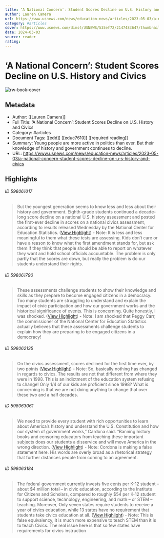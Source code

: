 ```yaml
---
title: ‘A National Concern’: ​​Student Scores Decline on U.S. History and Civics
author: Lauren Camera
url: https://www.usnews.com/news/education-news/articles/2023-05-03/a-national-concern-student-scores-decline-on-u-s-history-and-civics
category: #articles
cover: https://www.usnews.com/dims4/USNEWS/535ef72/2147483647/thumbnail/970x647/quality/85/?url=https%3A%2F%2Fwww.usnews.com%2Fcmsmedia%2Fac%2F23%2Ff3d11f404e45b6a896bd0b84e493%2Fgettyimages-1418541454.jpg
date: 2024-03-03
source: reader
rating:
---
```

# ‘A National Concern’: ​​Student Scores Decline on U.S. History and Civics

![rw-book-cover](https://www.usnews.com/dims4/USNEWS/535ef72/2147483647/thumbnail/970x647/quality/85/?url=https%3A%2F%2Fwww.usnews.com%2Fcmsmedia%2Fac%2F23%2Ff3d11f404e45b6a896bd0b84e493%2Fgettyimages-1418541454.jpg)

## Metadata
- Author: [[Lauren Camera]]
- Full Title: ‘A National Concern’: ​​Student Scores Decline on U.S. History and Civics
- Category: #articles
- Document Tags: [[edd]] [[educ7610]] [[required reading]] 
- Summary: Young people are more active in politics than ever. But their knowledge of history and government continues to decline.
- URL: https://www.usnews.com/news/education-news/articles/2023-05-03/a-national-concern-student-scores-decline-on-u-s-history-and-civics

## Highlights
###### ID 598061017
> But the youngest generation seems to know less and less about their history and government.
> Eighth-grade students continued a decade-long score decline on a national U.S. history assessment and posted the first-ever decline in scores on a national civics assessment, according to results released Wednesday by the National Center for Education Statistics. ([View Highlight](https://read.readwise.io/read/01haqg57vmm5x3x6yrbgqknc91))
    - Note: It is less and less meaningful to them what these tests are assessing. Kids don’t care or have a reason to know what the first amendment stands for, but ask them if they think that people should be able to report on whatever they want and hold school officials accountable. The problem is only partly that the scores are down, but really the problem is do our students understand their rights.
    
###### ID 598061790
> These assessments challenge students to show their knowledge and skills as they prepare to become engaged citizens in a democracy. Too many students are struggling to understand and explain the impact of civic participation and how our government works and the historical significance of events. This is concerning. Quite honestly, I was shocked. ([View Highlight](https://read.readwise.io/read/01haqga96vykt95gg72m1agxy8))
    - Note: I am shocked that Peggy Carr, the commissioner of the National Center for Education Statistics actually believes that these assessments challenge students to explain how they are preparing to be engaged citizens in a democracy!
    
###### ID 598062135
> On the civics assessment, scores declined for the first time ever, by two points ([View Highlight](https://read.readwise.io/read/01haqge364trmht5dvmgnv9tfz))
    - Note: So, basically nothing has changed in regards to civics. The results are not that different from where they were in 1998. This is an indictment of the education system refusing to change! Only 1/4 of our kids are proficient since 1998? What is concerning is that we are not doing anything to change that over these two and a half decades.
    
###### ID 598063061
> We need to provide every student with rich opportunities to learn about America’s history and understand the U.S. Constitution and how our system of government works,” Cardona said. “Banning history books and censoring educators from teaching these important subjects does our students a disservice and will move America in the wrong direction. ([View Highlight](https://read.readwise.io/read/01haqgkbkzjqghad8djctsvn6f))
    - Note: Cordona is making a false statement here. His words are overly broad as a rhetorical strategy that further distances people from coming to an agreement.
    
###### ID 598063184
> The federal government currently invests five cents per K-12 student – about $4 million total – in civic education, according to the Institute for Citizens and Scholars, compared to roughly $54 per K-12 student to support science, technology, engineering, and math – or STEM – teaching. Moreover, Only seven states require students to receive a year of civics education, while 13 states have no requirement that students take civics education at all. ([View Highlight](https://read.readwise.io/read/01haqgp38f6wsc3mfg9qzernmq))
    - Note: This is false equivalency, it is much more expensive to teach STEM than it is to teach Civics. The real issue here is that so few states have requirements for civics instruction
    
